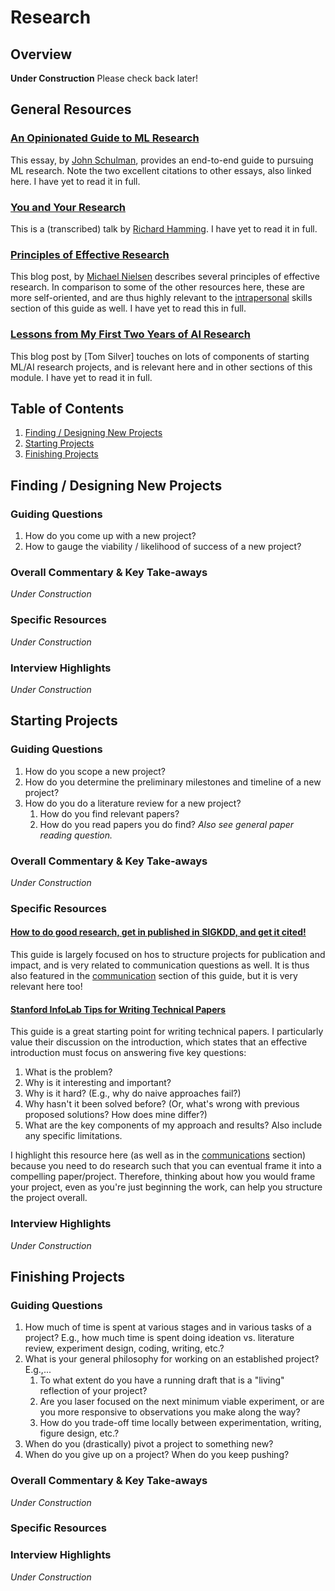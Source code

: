 # Research
## Overview
**Under Construction** Please check back later!

## General Resources
### [An Opinionated Guide to ML Research](http://joschu.net/blog/opinionated-guide-ml-research.html)
This essay, by [John Schulman](http://joschu.net/index.html), provides an end-to-end guide to pursuing ML
research. Note the two excellent citations to other essays, also linked here. I have yet to read it in full.

### [You and Your Research](http://www.cs.virginia.edu/~robins/YouAndYourResearch.html)
This is a (transcribed) talk by [Richard Hamming](https://en.wikipedia.org/wiki/Richard_Hamming). I have yet
to read it in full.

### [Principles of Effective Research](https://michaelnielsen.org/blog/principles-of-effective-research/)
This blog post, by [Michael Nielsen](https://michaelnielsen.org/blog/michael-a-nielsen/) describes several
principles of effective research. In comparison to some of the other resources here, these are more
self-oriented, and are thus highly relevant to the [intrapersonal](../intrapersonal) skills section of this
guide as well. I have yet to read this in full.

### [Lessons from My First Two Years of AI Research](https://web.mit.edu/tslvr/www/lessons_two_years.html)
This blog post by [Tom Silver] touches on lots of components of starting ML/AI research projects, and is
relevant here and in other sections of this module. I have yet to read it in full.

## Table of Contents
  1. [Finding / Designing New Projects](#finding-designing-new-projects)
  2. [Starting Projects](#starting-projects)
  3. [Finishing Projects](#finishing-projects)

## Finding / Designing New Projects
### Guiding Questions
  1. How do you come up with a new project?
  2. How to gauge the viability / likelihood of success of a new project?

### Overall Commentary & Key Take-aways
*Under Construction*

### Specific Resources
*Under Construction*

### Interview Highlights
*Under Construction*

## Starting Projects
### Guiding Questions
  1. How do you scope a new project?
  2. How do you determine the preliminary milestones and timeline of a new project?
  3. How do you do a literature review for a new project?
       1. How do you find relevant papers?
       2. How do you read papers you do find? _Also see general paper reading question._

### Overall Commentary & Key Take-aways
*Under Construction*

### Specific Resources
#### [How to do good research, get in published in SIGKDD, and get it cited!](https://www.cs.ucr.edu/~eamonn/Keogh_SIGKDD09_tutorial.pdf)
This guide is largely focused on hos to structure projects for publication and impact, and is very related to
communication questions as well. It is thus also featured in the [communication](skill_modules/communication)
section of this guide, but it is very relevant here too!

#### [Stanford InfoLab Tips for Writing Technical Papers](https://cs.stanford.edu/people/widom/paper-writing.html)
This guide is a great starting point for writing technical papers. I particularly value their discussion on
the introduction, which states that an effective introduction must focus on answering five key questions:
  1. What is the problem?
  2. Why is it interesting and important?
  3. Why is it hard? (E.g., why do naive approaches fail?)
  4. Why hasn't it been solved before? (Or, what's wrong with previous proposed solutions? How does mine differ?)
  5. What are the key components of my approach and results? Also include any specific limitations.

I highlight this resource here (as well as in the [communications](communication) section) because you need to
do research such that you can eventual frame it into a compelling paper/project. Therefore, thinking about how
you would frame your project, even as you're just beginning the work, can help you structure the project
overall.

### Interview Highlights
*Under Construction*

## Finishing Projects
### Guiding Questions
  1. How much of time is spent at various stages and in various tasks of a project? E.g., how much time is
     spent doing ideation vs. literature review, experiment design, coding, writing, etc.?
  2. What is your general philosophy for working on an established project? E.g.,...
       1. To what extent do you have a running draft that is a "living" reflection of your project?
       2. Are you laser focused on the next minimum viable experiment, or are you more responsive to
          observations you make along the way?
       3. How do you trade-off time locally between experimentation, writing, figure design, etc.?
  3. When do you (drastically) pivot a project to something new?
  3. When do you give up on a project? When do you keep pushing?

### Overall Commentary & Key Take-aways
*Under Construction*

### Specific Resources

### Interview Highlights
*Under Construction*
